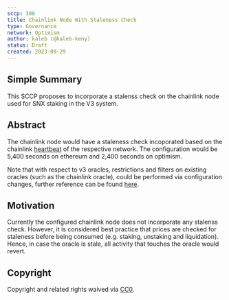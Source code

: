 ```yaml
---
sccp: 308
title: Chainlink Node With Staleness Check
type: Governance
network: Optimism
author: kaleb (@kaleb-keny)
status: Draft
created: 2023-09-29
---
```


<!--You can leave these HTML comments in your merged SCCP and delete the visible duplicate text guides, they will not appear and may be helpful to refer to if you edit it again. This is the suggested template for new SCCPs. Note that an SCCP number will be assigned by an editor. When opening a pull request to submit your SCCP, please use an abbreviated title in the filename, `sccp-draft_title_abbrev.md`. The title should be 44 characters or less.-->

## Simple Summary

<!--"If you can't explain it simply, you don't understand it well enough." Provide a simplified and layman-accessible explanation of the SCCP.-->

This SCCP proposes to incorporate a stalenss check on the chainlink node used for SNX staking in the V3 system.

## Abstract

<!--A short (~200 word) description of the variable change proposed.-->

The chainlink node would have a staleness check incoporated based on the chainlink [heartbeat](https://docs.chain.link/data-feeds/price-feeds/addresses?network=ethereum&page=1&search=snx) of the respective network. The configuration would be 5,400 seconds on ethereum and 2,400 seconds on optimism.

Note that with respect to v3 oracles, restrictions and filters on existing oracles (such as the chainlink oracle), could be performed via configuration changes, further reference can be found [here](https://github.com/Synthetixio/synthetix-v3/tree/main/protocol/oracle-manager).

## Motivation

<!--The motivation is critical for SCCPs that want to update variables within Synthetix. It should clearly explain why the existing variable is not incentive aligned. SCCP submissions without sufficient motivation may be rejected outright.-->

Currently the configured chainlink node does not incorporate any stalenss check. However, it is considered best practice that prices are checked for staleness before being consumed (e.g. staking, unstaking and liquidation). Hence, in case the oracle is stale, all activity that touches the oracle would revert.


## Copyright

Copyright and related rights waived via [CC0](https://creativecommons.org/publicdomain/zero/1.0/).
